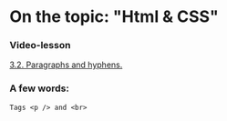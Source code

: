 # On the topic: "Html & CSS"

### Video-lesson

[3.2. Paragraphs and hyphens.](https://app.purpleschool.ru/courses/12/sections/172/lessons/1227)

### A few words:

`Tags <p /> and <br>`
